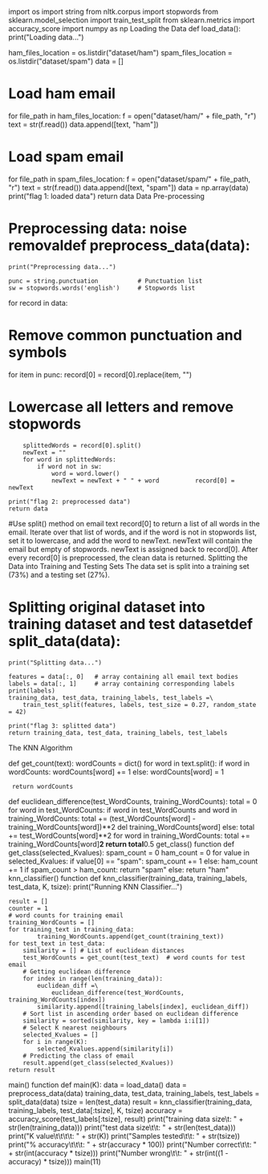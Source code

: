 
import os
import string
from nltk.corpus import stopwords
from sklearn.model_selection import train_test_split
from sklearn.metrics import accuracy_score
import numpy as np
Loading the Data
def load_data():
print("Loading data...")

ham_files_location = os.listdir("dataset/ham")
spam_files_location = os.listdir("dataset/spam")
data = []
# Load ham email
for file_path in ham_files_location:
f = open("dataset/ham/" + file_path, "r")
text = str(f.read())
data.append([text, "ham"])
# Load spam email
for file_path in spam_files_location:
f = open("dataset/spam/" + file_path, "r")
text = str(f.read())
data.append([text, "spam"])
data = np.array(data)
print("flag 1: loaded data")
return data
Data Pre-processing

# Preprocessing data: noise removaldef preprocess_data(data):
    print("Preprocessing data...")
    
    punc = string.punctuation           # Punctuation list
    sw = stopwords.words('english')     # Stopwords list
for record in data:
# Remove common punctuation and symbols
for item in punc:
record[0] = record[0].replace(item, "")
# Lowercase all letters and remove stopwords 
        splittedWords = record[0].split()
        newText = ""
        for word in splittedWords:
            if word not in sw:
                word = word.lower()
                newText = newText + " " + word          record[0] = newText
        
    print("flag 2: preprocessed data")        
    return data

#Use split() method on email text record[0] to return a list of all words in the email. Iterate over that list of words, and if the word is not in stopwords list, set it to lowercase, and add the word to newText. newText will contain the email but empty of stopwords. newText is assigned back to record[0]. After every record[0] is preprocessed, the clean data is returned.
Splitting the Data into Training and Testing Sets
The data set is split into a training set (73%) and a testing set (27%).

# Splitting original dataset into training dataset and test datasetdef split_data(data):
    print("Splitting data...")
    
    features = data[:, 0]   # array containing all email text bodies
    labels = data[:, 1]     # array containing corresponding labels
    print(labels)
    training_data, test_data, training_labels, test_labels =\
        train_test_split(features, labels, test_size = 0.27, random_state = 42)
    
    print("flag 3: splitted data")
    return training_data, test_data, training_labels, test_labels

The KNN Algorithm

def get_count(text):
     wordCounts = dict()
     for word in text.split():
          if word in wordCounts:
               wordCounts[word] += 1
         else:
               wordCounts[word] = 1

     return wordCounts
def euclidean_difference(test_WordCounts, training_WordCounts):
total = 0
for word in test_WordCounts:
    if word in test_WordCounts and word in training_WordCounts:
         total += (test_WordCounts[word] - training_WordCounts[word])**2
            del training_WordCounts[word]
else:
     total += test_WordCounts[word]**2
for word in training_WordCounts:
            total += training_WordCounts[word]**2
    return total**0.5
get_class() function
def get_class(selected_Kvalues):
    spam_count = 0
    ham_count = 0
    for value in selected_Kvalues:
        if value[0] == "spam":
            spam_count += 1
        else:
            ham_count += 1
    if spam_count > ham_count:
        return "spam"
    else:
        return "ham"
knn_classifier() function
def knn_classifier(training_data, training_labels, test_data, K, tsize):
    print("Running KNN Classifier...")
    
    result = []
    counter = 1
    # word counts for training email
    training_WordCounts = [] 
    for training_text in training_data:
            training_WordCounts.append(get_count(training_text))
    for test_text in test_data:
        similarity = [] # List of euclidean distances
        test_WordCounts = get_count(test_text)  # word counts for test email
        # Getting euclidean difference 
        for index in range(len(training_data)):
            euclidean_diff =\
                euclidean_difference(test_WordCounts, training_WordCounts[index])
            similarity.append([training_labels[index], euclidean_diff])
        # Sort list in ascending order based on euclidean difference
        similarity = sorted(similarity, key = lambda i:i[1])
        # Select K nearest neighbours
        selected_Kvalues = [] 
        for i in range(K):
            selected_Kvalues.append(similarity[i])
        # Predicting the class of email
        result.append(get_class(selected_Kvalues))
    return result
main() function
def main(K):
    data = load_data()
    data = preprocess_data(data)
    training_data, test_data, training_labels, test_labels = split_data(data)
    tsize = len(test_data)
    result = knn_classifier(training_data, training_labels, test_data[:tsize], K, tsize) 
    accuracy = accuracy_score(test_labels[:tsize], result)
    print("training data size\t: " + str(len(training_data)))
    print("test data size\t\t: " + str(len(test_data)))
    print("K value\t\t\t\t: " + str(K))
    print("Samples tested\t\t: " + str(tsize))
    print("% accuracy\t\t\t: " + str(accuracy * 100))
    print("Number correct\t\t: " + str(int(accuracy * tsize)))
    print("Number wrong\t\t: " + str(int((1 - accuracy) * tsize)))
main(11)

